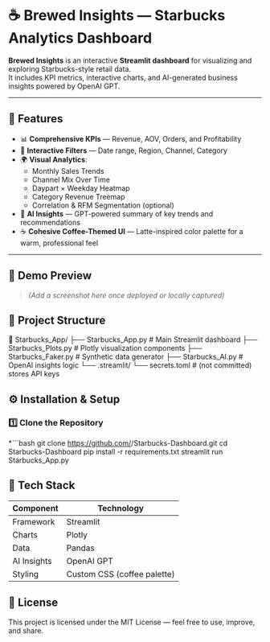 # ☕ Brewed Insights — Starbucks Analytics Dashboard

**Brewed Insights** is an interactive **Streamlit dashboard** for visualizing and exploring Starbucks-style retail data.  
It includes KPI metrics, interactive charts, and AI-generated business insights powered by OpenAI GPT.

---

## 🚀 Features

- 📊 **Comprehensive KPIs** — Revenue, AOV, Orders, and Profitability
- 🧭 **Interactive Filters** — Date range, Region, Channel, Category
- 🌍 **Visual Analytics**:
  - Monthly Sales Trends  
  - Channel Mix Over Time  
  - Daypart × Weekday Heatmap  
  - Category Revenue Treemap  
  - Correlation & RFM Segmentation (optional)
- 🤖 **AI Insights** — GPT-powered summary of key trends and recommendations
- ☕ **Cohesive Coffee-Themed UI** — Latte-inspired color palette for a warm, professional feel

---

## 🧠 Demo Preview

> *(Add a screenshot here once deployed or locally captured)*


## 🧩 Project Structure

📁 Starbucks_App/
├── Starbucks_App.py # Main Streamlit dashboard
├── Starbucks_Plots.py # Plotly visualization components
├── Starbucks_Faker.py # Synthetic data generator
├── Starbucks_AI.py # OpenAI insights logic
└── .streamlit/
└── secrets.toml # (not committed) stores API keys

## ⚙️ Installation & Setup
### 1️⃣ Clone the Repository

*```bash
git clone https://github.com/<your-username>/Starbucks-Dashboard.git
cd Starbucks-Dashboard
pip install -r requirements.txt
streamlit run Starbucks_App.py



## 🧰 Tech Stack

| Component   | Technology                  |
| ----------- | --------------------------- |
| Framework   | Streamlit                   |
| Charts      | Plotly                      |
| Data        | Pandas                      |
| AI Insights | OpenAI GPT                  |
| Styling     | Custom CSS (coffee palette) |


## 📝 License

This project is licensed under the MIT License — feel free to use, improve, and share.


